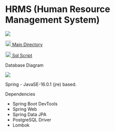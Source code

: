 # HRMS (Human Resource Management System)
<img src="https://r.resimlink.com/LiGlh.jpg"></img>


<a href="https://github.com/FurkanBerkant/HRMS.Java/tree/master/API/src/main/java/com/kodlamaio/hrms"> <img width=18 src="https://github.com/karcan/javaBootcamp/blob/master/images/java-32.png?raw=true"> Main Directory </a>
<p>
<a href="https://github.com/FurkanBerkant/HRMS.Java/blob/master/API/src/main/resources/sqlScript.sql"> <img width=18
src="https://upload.wikimedia.org/wikipedia/commons/2/29/Postgresql_elephant.svg"> Sql Script </a>
</p>
<p>Database Diagram</p>
<img src="https://user-images.githubusercontent.com/76666191/120835634-3ec2e800-c56d-11eb-92fe-59d0eaaeb137.PNG">

Spring - JavaSE-16.0.1 (jre) based.

Dependencies
- Spring Boot DevTools
- Spring Web
- Spring Data JPA
- PostgreSQL Driver
- Lombok
